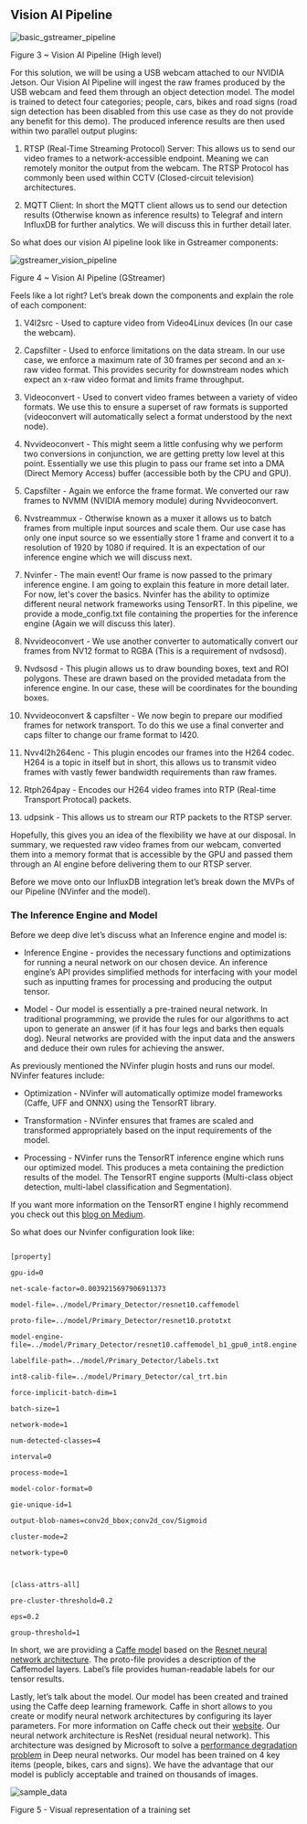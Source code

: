 ﻿## Vision AI Pipeline

![basic_gstreamer_pipeline](/docs/images/Vision_Pipeline_Overview.png)

Figure 3 ~ Vision AI Pipeline (High level)

  

For this solution, we will be using a USB webcam attached to our NVIDIA Jetson. Our Vision AI Pipeline will ingest the raw frames produced by the USB webcam and feed them through an object detection model. The model is trained to detect four categories; people, cars, bikes and road signs (road sign detection has been disabled from this use case as they do not provide any benefit for this demo). The produced inference results are then used within two parallel output plugins:

1.  RTSP (Real-Time Streaming Protocol) Server: This allows us to send our video frames to a network-accessible endpoint. Meaning we can remotely monitor the output from the webcam. The RTSP Protocol has commonly been used within CCTV (Closed-circuit television) architectures.
    
2.  MQTT Client: In short the MQTT client allows us to send our detection results (Otherwise known as inference results) to Telegraf and intern InfluxDB for further analytics. We will discuss this in further detail later.
    

  

So what does our vision AI pipeline look like in Gstreamer components:

  

![gstreamer_vision_pipeline](/docs/images/gstreamer_vision_pipeline.png)

Figure 4 ~ Vision AI Pipeline (GStreamer)

Feels like a lot right? Let’s break down the components and explain the role of each component:

1.  V4l2src - Used to capture video from Video4Linux devices (In our case the webcam).
    
2.  Capsfilter - Used to enforce limitations on the data stream. In our use case, we enforce a maximum rate of 30 frames per second and an x-raw video format. This provides security for downstream nodes which expect an x-raw video format and limits frame throughput.
    
3.  Videoconvert - Used to convert video frames between a variety of video formats. We use this to ensure a superset of raw formats is supported (videoconvert will automatically select a format understood by the next node).
    
4.  Nvvideoconvert - This might seem a little confusing why we perform two conversions in conjunction, we are getting pretty low level at this point. Essentially we use this plugin to pass our frame set into a DMA (Direct Memory Access) buffer (accessible both by the CPU and GPU).
    
5.  Capsfilter - Again we enforce the frame format. We converted our raw frames to NVMM (NVIDIA memory module) during Nvvideoconvert.
    
6.  Nvstreammux - Otherwise known as a muxer it allows us to batch frames from multiple input sources and scale them. Our use case has only one input source so we essentially store 1 frame and convert it to a resolution of 1920 by 1080 if required. It is an expectation of our inference engine which we will discuss next.
    
7.  Nvinfer - The main event! Our frame is now passed to the primary inference engine. I am going to explain this feature in more detail later. For now, let's cover the basics. Nvinfer has the ability to optimize different neural network frameworks using TensorRT. In this pipeline, we provide a mode_config.txt file containing the properties for the inference engine (Again we will discuss this later).
    
8.  Nvvideoconvert - We use another converter to automatically convert our frames from NV12 format to RGBA (This is a requirement of nvdsosd).
    
9.  Nvdsosd - This plugin allows us to draw bounding boxes, text and ROI polygons. These are drawn based on the provided metadata from the inference engine. In our case, these will be coordinates for the bounding boxes.
    
10.  Nvvideoconvert & capsfilter - We now begin to prepare our modified frames for network transport. To do this we use a final converter and caps filter to change our frame format to I420.
    
11.  Nvv4l2h264enc - This plugin encodes our frames into the H264 codec. H264 is a topic in itself but in short, this allows us to transmit video frames with vastly fewer bandwidth requirements than raw frames.
    
12.  Rtph264pay - Encodes our H264 video frames into RTP (Real-time Transport Protocal) packets.
    
13.  udpsink - This allows us to stream our RTP packets to the RTSP server.
    

  

Hopefully, this gives you an idea of the flexibility we have at our disposal. In summary, we requested raw video frames from our webcam, converted them into a memory format that is accessible by the GPU and passed them through an AI engine before delivering them to our RTSP server.

  

Before we move onto our InfluxDB integration let’s break down the MVPs of our Pipeline (NVinfer and the model).

### The Inference Engine and Model

Before we deep dive let’s discuss what an Inference engine and model is:

-   Inference Engine - provides the necessary functions and optimizations for running a neural network on our chosen device. An inference engine’s API provides simplified methods for interfacing with your model such as inputting frames for processing and producing the output tensor.
    
-   Model - Our model is essentially a pre-trained neural network. In traditional programming, we provide the rules for our algorithms to act upon to generate an answer (if it has four legs and barks then equals dog). Neural networks are provided with the input data and the answers and deduce their own rules for achieving the answer.
    

As previously mentioned the NVinfer plugin hosts and runs our model. NVinfer features include:

-   Optimization - NVinfer will automatically optimize model frameworks (Caffe, UFF and ONNX) using the TensorRT library.
    
-   Transformation - NVinfer ensures that frames are scaled and transformed appropriately based on the input requirements of the model.
    
-   Processing - NVinfer runs the TensorRT inference engine which runs our optimized model. This produces a meta containing the prediction results of the model. The TensorRT engine supports (Multi-class object detection, multi-label classification and Segmentation).
    

If you want more information on the TensorRT engine I highly recommend you check out this [blog on Medium](https://medium.com/@abhaychaturvedi_72055/understanding-nvidias-tensorrt-for-deep-learning-model-optimization-dad3eb6b26d9).

  

So what does our Nvinfer configuration look like:

```Text

[property]

gpu-id=0

net-scale-factor=0.0039215697906911373

model-file=../model/Primary_Detector/resnet10.caffemodel

proto-file=../model/Primary_Detector/resnet10.prototxt

model-engine-file=../model/Primary_Detector/resnet10.caffemodel_b1_gpu0_int8.engine

labelfile-path=../model/Primary_Detector/labels.txt

int8-calib-file=../model/Primary_Detector/cal_trt.bin

force-implicit-batch-dim=1

batch-size=1

network-mode=1

num-detected-classes=4

interval=0

process-mode=1

model-color-format=0

gie-unique-id=1

output-blob-names=conv2d_bbox;conv2d_cov/Sigmoid

cluster-mode=2

network-type=0

  

[class-attrs-all]

pre-cluster-threshold=0.2

eps=0.2

group-threshold=1

```

In short, we are providing a [Caffe mode](https://catalog.ngc.nvidia.com/orgs/nvidia/teams/iva/models/tlt_resnet10_ssd)l based on the [Resnet neural network architecture](https://towardsdatascience.com/an-overview-of-resnet-and-its-variants-5281e2f56035). The proto-file provides a description of the Caffemodel layers. Label’s file provides human-readable labels for our tensor results.

  

Lastly, let’s talk about the model. Our model has been created and trained using the Caffe deep learning framework. Caffe in short allows to you create or modify neural network architectures by configuring its layer parameters. For more information on Caffe check out their [website](https://caffe.berkeleyvision.org/). Our neural network architecture is ResNet (residual neural network). This architecture was designed by Microsoft to solve a [performance degradation problem](https://www.youtube.com/watch?v=RQ4sMZiciuI&t=168s) in Deep neural networks. Our model has been trained on 4 key items (people, bikes, cars and signs). We have the advantage that our model is publicly acceptable and trained on thousands of images.

![sample_data](/docs/images/sample_data.png)

Figure 5 - Visual representation of a training set
